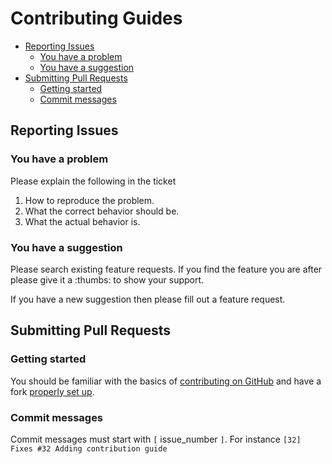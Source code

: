 # Contributing Guides

<!-- TOC updateonsave:true depthfrom:2 -->

- [Reporting Issues](#reporting-issues)
    - [You have a problem](#you-have-a-problem)
    - [You have a suggestion](#you-have-a-suggestion)
- [Submitting Pull Requests](#submitting-pull-requests)
    - [Getting started](#getting-started)
    - [Commit messages](#commit-messages)

<!-- /TOC -->

## Reporting Issues

### You have a problem

Please explain the following in the ticket

1. How to reproduce the problem.
2. What the correct behavior should be.
3. What the actual behavior is.


### You have a suggestion

Please search existing feature requests.  If you find the feature you are after please give it a :thumbs: to show your support.

If you have a new suggestion then please fill out a feature request.

## Submitting Pull Requests

### Getting started

You should be familiar with the basics of
[contributing on GitHub](https://help.github.com/articles/using-pull-requests) and have a fork
[properly set up](https://github.com/ohmyzsh/ohmyzsh/wiki/Contribution-Technical-Practices).


### Commit messages

Commit messages must start with `[` issue_number `]`. For instance `[32] Fixes #32 Adding contribution guide`